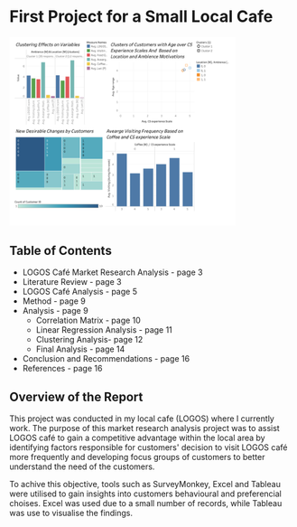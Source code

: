 # First Project for a Small Local Cafe

<img src="example.png" alt="Example" width="400">

## Table of Contents

- LOGOS Café Market Research Analysis - page 3
- Literature Review - page 3
- LOGOS Café Analysis - page 5
- Method - page 9
- Analysis - page 9
  - Correlation Matrix - page 10
  - Linear Regression Analysis - page 11
  - Clustering Analysis- page 12
  - Final Analysis - page 14
- Conclusion and Recommendations - page 16
- References - page 16

## Overview of the Report

This project was conducted in my local cafe (LOGOS) where I currently work. The purpose of this market research analysis project was to assist LOGOS café to gain a competitive advantage within the local area by identifying factors responsible for customers' decision to visit LOGOS café more frequently and developing focus groups of customers to better understand the need of the customers.

To achive this objective, tools such as SurveyMonkey, Excel and Tableau were utilised to gain insights into customers behavioural and preferencial choises. Excel was used due to a small number of records, while Tableau was use to visualise the findings.
